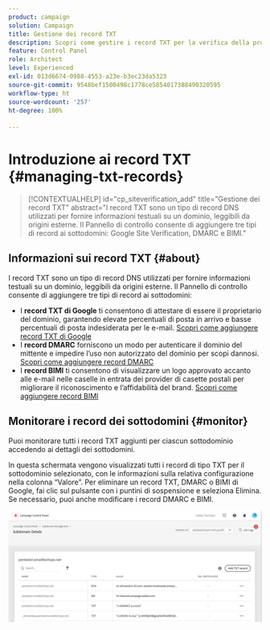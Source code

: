 ```yaml
---
product: campaign
solution: Campaign
title: Gestione dei record TXT
description: Scopri come gestire i record TXT per la verifica della proprietà del dominio.
feature: Control Panel
role: Architect
level: Experienced
exl-id: 013d6674-0988-4553-a23e-b3ec23da5323
source-git-commit: 9548bef1500498c1778ce5854017388490320595
workflow-type: ht
source-wordcount: '257'
ht-degree: 100%

---
```


# Introduzione ai record TXT {#managing-txt-records}

>[!CONTEXTUALHELP]
>id="cp_siteverification_add"
>title="Gestione dei record TXT"
>abstract="I record TXT sono un tipo di record DNS utilizzati per fornire informazioni testuali su un dominio, leggibili da origini esterne. Il Pannello di controllo consente di aggiungere tre tipi di record ai sottodomini: Google Site Verification, DMARC e BIMI."

## Informazioni sui record TXT {#about}

I record TXT sono un tipo di record DNS utilizzati per fornire informazioni testuali su un dominio, leggibili da origini esterne. Il Pannello di controllo consente di aggiungere tre tipi di record ai sottodomini:

* I **record TXT di Google** ti consentono di attestare di essere il proprietario del dominio, garantendo elevate percentuali di posta in arrivo e basse percentuali di posta indesiderata per le e-mail. [Scopri come aggiungere record TXT di Google](managing-txt-records.md)
* I **record DMARC** forniscono un modo per autenticare il dominio del mittente e impedire l’uso non autorizzato del dominio per scopi dannosi. [Scopri come aggiungere record DMARC](dmarc.md)
* I **record BIMI** ti consentono di visualizzare un logo approvato accanto alle e-mail nelle caselle in entrata dei provider di casette postali per migliorare il riconoscimento e l’affidabilità del brand. [Scopri come aggiungere record BIMI](bimi.md)

## Monitorare i record dei sottodomini {#monitor}

Puoi monitorare tutti i record TXT aggiunti per ciascun sottodominio accedendo ai dettagli dei sottodomini.

In questa schermata vengono visualizzati tutti i record di tipo TXT per il sottodominio selezionato, con le informazioni sulla relativa configurazione nella colonna “Valore”. Per eliminare un record TXT, DMARC o BIMI di Google, fai clic sul pulsante con i puntini di sospensione e seleziona Elimina. Se necessario, puoi anche modificare i record DMARC e BIMI.

![](assets/txt-records.png)
